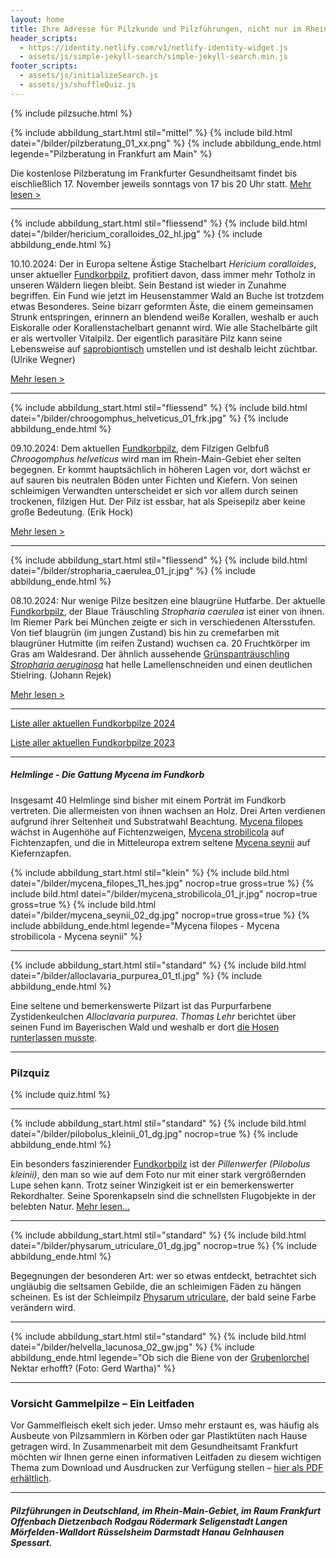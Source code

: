 ```yaml
---
layout: home
title: Ihre Adresse für Pilzkunde und Pilzführungen, nicht nur im Rhein-Main-Gebiet
header_scripts:
  - https://identity.netlify.com/v1/netlify-identity-widget.js
  - assets/js/simple-jekyll-search/simple-jekyll-search.min.js
footer_scripts:
  - assets/js/initializeSearch.js
  - assets/js/shuffleQuiz.js
---
```

{% include pilzsuche.html %}

{% include abbildung_start.html stil="mittel" %}
{% include bild.html datei="/bilder/pilzberatung_01_xx.png" %}
{% include abbildung_ende.html legende="Pilzberatung in Frankfurt am Main" %}

Die kostenlose Pilzberatung im Frankfurter Gesundheitsamt findet bis eischließlich 17. November jeweils sonntags von 17 bis 20 Uhr statt. [Mehr lesen >](/termine)

- - -

{% include abbildung_start.html stil="fliessend" %}
{% include bild.html datei="/bilder/hericium_coralloides_02_hl.jpg" %}
{% include abbildung_ende.html %}

10.10.2024: Der in Europa seltene Ästige Stachelbart *Hericium coralloides*, unser aktueller [Fundkorbpilz](AA "Glossar-"), profitiert davon, dass immer mehr Totholz in unseren Wäldern liegen bleibt. Sein Bestand ist wieder in Zunahme begriffen. Ein Fund wie jetzt im Heusenstammer Wald an Buche ist trotzdem etwas Besonderes. Seine bizarr geformten Äste, die einem gemeinsamen Strunk entspringen, erinnern an blendend weiße Korallen, weshalb er auch Eiskoralle oder Korallenstachelbart genannt wird. Wie alle Stachelbärte gilt er als wertvoller Vitalpilz. Der eigentlich parasitäre Pilz kann seine Lebensweise auf [saprobiontisch](saprobiontisch "Glossar") umstellen und ist deshalb leicht züchtbar. (Ulrike Wegner)

[Mehr lesen >](/pilze/hericium-coralloides-ästiger-stachelbart)

<div style="clear:  both"></div>

- - -

{% include abbildung_start.html stil="fliessend" %}
{% include bild.html datei="/bilder/chroogomphus_helveticus_01_frk.jpg" %}
{% include abbildung_ende.html %}

09.10.2024: Dem aktuellen [Fundkorbpilz](AA "Glossar-"), dem Filzigen Gelbfuß *Chroogomphus helveticus* wird man im Rhein-Main-Gebiet eher selten begegnen. Er kommt hauptsächlich in höheren Lagen vor, dort wächst er auf sauren bis neutralen Böden unter Fichten und Kiefern. Von seinen schleimigen Verwandten unterscheidet er sich vor allem durch seinen trockenen, filzigen Hut. Der Pilz ist essbar, hat als Speisepilz aber keine große Bedeutung. (Erik Hock)

[Mehr lesen >](/pilze/chroogomphus-helveticus-filziger-gelbfuß)

<div style="clear:  both"></div>

- - -

{% include abbildung_start.html stil="fliessend" %}
{% include bild.html datei="/bilder/stropharia_caerulea_01_jr.jpg" %}
{% include abbildung_ende.html %}

08.10.2024: Nur wenige Pilze besitzen eine blaugrüne Hutfarbe. Der aktuelle [Fundkorbpilz](AA "Glossar-"), der Blaue Träuschling *Stropharia caerulea* ist einer von ihnen. Im Riemer Park bei München zeigte er sich in verschiedenen Altersstufen. Von tief blaugrün (im jungen Zustand) bis hin zu cremefarben mit blaugrüner Hutmitte (im reifen Zustand) wuchsen ca. 20 Fruchtkörper im Gras am Waldesrand. Der ähnlich aussehende [Grünspanträuschling *Stropharia aeruginosa*](/pilze/stropharia-aeruginosa-grünspanträuschling) hat helle Lamellenschneiden und einen deutlichen Stielring. (Johann Rejek)

[Mehr lesen >](/pilze/stropharia-caerulea-blauer-träuschling)

<div style="clear:  both"></div>

- - -

[Liste aller aktuellen Fundkorbpilze 2024](/artikel/liste-aller-aktuellen-fundkorbpilze-2024.html)

[Liste aller aktuellen Fundkorbpilze 2023](/artikel/liste-aller-aktuellen-fundkorbpilze-2023.html)

- - -

##### Helmlinge - Die Gattung *Mycena* im Fundkorb

Insgesamt 40 Helmlinge sind bisher mit einem Porträt im Fundkorb vertreten. Die allermeisten von ihnen wachsen an Holz. Drei Arten verdienen aufgrund ihrer Seltenheit und Substratwahl Beachtung. [Mycena filopes](/pilze/mycena-filopes-zerbrechlicher-fadenhelmling) wächst in Augenhöhe auf Fichtenzweigen, [Mycena strobilicola](/pilze/mycena-strobilicola-fichtenzapfenhelmling) auf Fichtenzapfen, und die in Mitteleuropa extrem seltene [Mycena seynii](/pilze/mycena-seynii-mediterraner-kiefernzapfenhelmling) auf Kiefernzapfen.

{% include abbildung_start.html stil="klein" %}
{% include bild.html datei="/bilder/mycena_filopes_11_hes.jpg" nocrop=true gross=true %}
{% include bild.html datei="/bilder/mycena_strobilicola_01_jr.jpg" nocrop=true gross=true %}
{% include bild.html datei="/bilder/mycena_seynii_02_dg.jpg" nocrop=true gross=true %}
{% include abbildung_ende.html legende="Mycena filopes - Mycena strobilicola - Mycena seynii" %}

- - -

{% include abbildung_start.html stil="standard" %}
{% include bild.html datei="/bilder/alloclavaria_purpurea_01_tl.jpg" %}
{% include abbildung_ende.html %}

Eine seltene und bemerkenswerte Pilzart ist das Purpurfarbene Zystidenkeulchen *Alloclavaria purpurea*. *Thomas Lehr* berichtet über seinen Fund im Bayerischen Wald und weshalb er dort [die Hosen runterlassen musste](/pilze/alloclavaria-purpurea-purpurfarbenes-zystidenkeulchen).

- - -

### Pilzquiz

{% include quiz.html %}

- - -

{% include abbildung_start.html stil="standard" %}
{% include bild.html datei="/bilder/pilobolus_kleinii_01_dg.jpg" nocrop=true %}
{% include abbildung_ende.html %}

Ein besonders faszinierender [Fundkorbpilz](AA "Glossar-") ist der *Pillenwerfer (Pilobolus kleinii)*, den man so wie auf dem Foto nur mit einer stark vergrößernden Lupe sehen kann. Trotz seiner Winzigkeit ist er ein bemerkenswerter Rekordhalter. Seine Sporenkapseln sind die schnellsten Flugobjekte in der belebten Natur. [Mehr lesen...](/pilze/pilobolus-kleinii-pillenwerfer)

- - -

{% include abbildung_start.html stil="standard" %}
{% include bild.html datei="/bilder/physarum_utriculare_01_dg.jpg" nocrop=true %}
{% include abbildung_ende.html %}

Begegnungen der besonderen Art: wer so etwas entdeckt, betrachtet sich ungläubig die seltsamen Gebilde, die an schleimigen Fäden zu hängen scheinen. Es ist der Schleimpilz [Physarum utriculare](/pilze/physarum-utriculare-fadenfruchtschleimpilz), der bald seine Farbe verändern wird.

- - -

{% include abbildung_start.html stil="standard" %}
{% include bild.html datei="/bilder/helvella_lacunosa_02_gw.jpg" %}
{% include abbildung_ende.html legende="Ob sich die Biene von der <a href='/pilze/helvella-lacunosa-grubenlorchel'>Grubenlorchel</a> Nektar erhofft?  (Foto: Gerd Wartha)" %}

- - -

### Vorsicht Gammelpilze – Ein Leitfaden

Vor Gammelfleisch ekelt sich jeder. Umso mehr erstaunt es, was häufig als Ausbeute von Pilzsammlern in Körben oder gar Plastiktüten nach Hause getragen wird. In Zusammenarbeit mit dem Gesundheitsamt Frankfurt möchten wir Ihnen gerne einen informativen Leitfaden zu diesem wichtigen Thema zum Download und Ausdrucken zur Verfügung stellen – [hier als PDF erhältlich](/assets/docs/Fundkorb.de-Gammelpilze.pdf).

- - -

##### Pilzführungen in Deutschland, im Rhein-Main-Gebiet, im Raum Frankfurt Offenbach Dietzenbach Rodgau Rödermark Seligenstadt Langen Mörfelden-Walldort Rüsselsheim Darmstadt Hanau Gelnhausen Spessart.